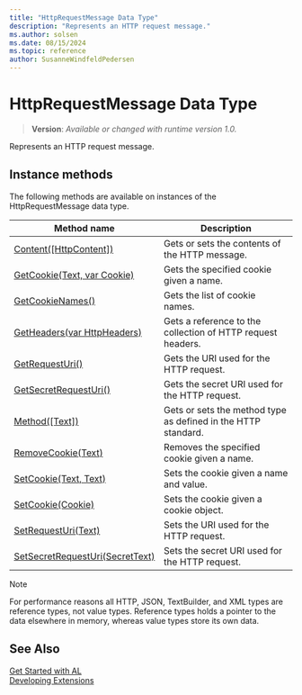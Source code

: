 ```yaml
---
title: "HttpRequestMessage Data Type"
description: "Represents an HTTP request message."
ms.author: solsen
ms.date: 08/15/2024
ms.topic: reference
author: SusanneWindfeldPedersen
---
```

[//]: # (START>DO_NOT_EDIT)
[//]: # (IMPORTANT:Do not edit any of the content between here and the END>DO_NOT_EDIT.)
[//]: # (Any modifications should be made in the .xml files in the ModernDev repo.)
# HttpRequestMessage Data Type
> **Version**: _Available or changed with runtime version 1.0._

Represents an HTTP request message.



## Instance methods
The following methods are available on instances of the HttpRequestMessage data type.

|Method name|Description|
|-----------|-----------|
|[Content([HttpContent])](httprequestmessage-content-method.md)|Gets or sets the contents of the HTTP message.|
|[GetCookie(Text, var Cookie)](httprequestmessage-getcookie-method.md)|Gets the specified cookie given a name.|
|[GetCookieNames()](httprequestmessage-getcookienames-method.md)|Gets the list of cookie names.|
|[GetHeaders(var HttpHeaders)](httprequestmessage-getheaders-method.md)|Gets a reference to the collection of HTTP request headers.|
|[GetRequestUri()](httprequestmessage-getrequesturi-method.md)|Gets the URI used for the HTTP request.|
|[GetSecretRequestUri()](httprequestmessage-getsecretrequesturi-method.md)|Gets the secret URI used for the HTTP request.|
|[Method([Text])](httprequestmessage-method-method.md)|Gets or sets the method type as defined in the HTTP standard.|
|[RemoveCookie(Text)](httprequestmessage-removecookie-method.md)|Removes the specified cookie given a name.|
|[SetCookie(Text, Text)](httprequestmessage-setcookie-string-string-method.md)|Sets the cookie given a name and value.|
|[SetCookie(Cookie)](httprequestmessage-setcookie-cookie-method.md)|Sets the cookie given a cookie object.|
|[SetRequestUri(Text)](httprequestmessage-setrequesturi-method.md)|Sets the URI used for the HTTP request.|
|[SetSecretRequestUri(SecretText)](httprequestmessage-setsecretrequesturi-method.md)|Sets the secret URI used for the HTTP request.|

[//]: # (IMPORTANT: END>DO_NOT_EDIT)

> [!NOTE]  
> For performance reasons all HTTP, JSON, TextBuilder, and XML types are reference types, not value types. Reference types holds a pointer to the data elsewhere in memory, whereas value types store its own data. 

## See Also
[Get Started with AL](../../devenv-get-started.md)  
[Developing Extensions](../../devenv-dev-overview.md)  